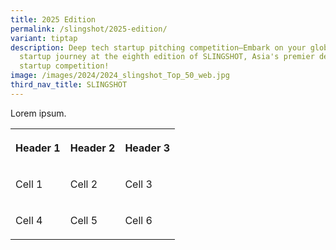 ```yaml
---
title: 2025 Edition
permalink: /slingshot/2025-edition/
variant: tiptap
description: Deep tech startup pitching competition–Embark on your global
  startup journey at the eighth edition of SLINGSHOT, Asia's premier deep tech
  startup competition!
image: /images/2024/2024_slingshot_Top_50_web.jpg
third_nav_title: SLINGSHOT
---
```

<p>Lorem ipsum.</p>
<table style="minWidth: 75px">
<colgroup>
<col>
<col>
<col>
</colgroup>
<tbody>
<tr>
<th rowspan="1" colspan="1">
<p>Header 1</p>
</th>
<th rowspan="1" colspan="1">
<p>Header 2</p>
</th>
<th rowspan="1" colspan="1">
<p>Header 3</p>
</th>
</tr>
<tr>
<td rowspan="1" colspan="1">
<p>Cell 1</p>
</td>
<td rowspan="1" colspan="1">
<p>Cell 2</p>
</td>
<td rowspan="1" colspan="1">
<p>Cell 3</p>
</td>
</tr>
<tr>
<td rowspan="1" colspan="1">
<p>Cell 4</p>
</td>
<td rowspan="1" colspan="1">
<p>Cell 5</p>
</td>
<td rowspan="1" colspan="1">
<p>Cell 6</p>
</td>
</tr>
</tbody>
</table>
<p></p>